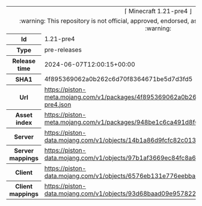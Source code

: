 <html><table>
<tr><td colspan="2" align="center"><img width="0" height="0"><br/>⌈ Minecraft 1.21-pre4 ⌋<br/><img width="0" height="0"></td></tr>
<tr><td colspan="2" align="center"><img width="0" height="0"><br/>
:warning: This repository is not official, approved, endorsed, associated or connected with Mojang :warning:
<br/><img width="0" height="0"></td></tr>
<tr><th>Id</th><td>1.21-pre4</td></tr>
<tr><th>Type</th><td>pre-releases</td></tr>
<tr><th>Release time</th><td>2024-06-07T12:00:15+00:00</td></tr>
<tr><th>SHA1</th><td>4f895369062a0b262c6d70f8364671be5d7d3fd5</td></tr>
<tr><th>Url</th><td><a href="https://piston-meta.mojang.com/v1/packages/4f895369062a0b262c6d70f8364671be5d7d3fd5/1.21-pre4.json">https://piston-meta.mojang.com/v1/packages/4f895369062a0b262c6d70f8364671be5d7d3fd5/1.21-pre4.json</a></td></tr>
<tr><th>Asset index</th><td><a href="https://piston-meta.mojang.com/v1/packages/948be1c6ca491d8f6e50c6102ec34eba75f13bb3/17.json">https://piston-meta.mojang.com/v1/packages/948be1c6ca491d8f6e50c6102ec34eba75f13bb3/17.json</a></td></tr>
<tr><th>Server</th><td><a href="https://piston-data.mojang.com/v1/objects/14b1a86d9fcfc82c013e82910e8209617c3a721e/server.jar">https://piston-data.mojang.com/v1/objects/14b1a86d9fcfc82c013e82910e8209617c3a721e/server.jar</a></td></tr>
<tr><th>Server mappings</th><td><a href="https://piston-data.mojang.com/v1/objects/97b1af3669ec84fc8a690ef3f208d308ae4aa8bb/server.txt">https://piston-data.mojang.com/v1/objects/97b1af3669ec84fc8a690ef3f208d308ae4aa8bb/server.txt</a></td></tr>
<tr><th>Client</th><td><a href="https://piston-data.mojang.com/v1/objects/6576eb131e776eebbae1732bd49f8c08924b197f/client.jar">https://piston-data.mojang.com/v1/objects/6576eb131e776eebbae1732bd49f8c08924b197f/client.jar</a></td></tr>
<tr><th>Client mappings</th><td><a href="https://piston-data.mojang.com/v1/objects/93d68baad09e95782274cf162efa0054cf7fc0ea/client.txt">https://piston-data.mojang.com/v1/objects/93d68baad09e95782274cf162efa0054cf7fc0ea/client.txt</a></td></tr>
</table></html>